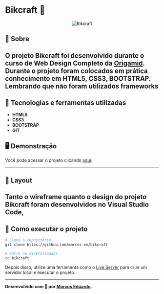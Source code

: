 # Bikcraft 🚴
<p align="center">
	<img src="https://i.imgur.com/p5mMBId.jpeg" alt="Bikcraft" title="Bikcraft">
</p>

## 📖 Sobre   
O projeto **Bikcraft** foi desenvolvido durante o curso de **Web Design Completo** da **[Origamid](https://www.origamid.com/)**. Durante o projeto
foram colocados em prática conhecimento em HTML5, CSS3, BOOTSTRAP. Lembrando que não foram utilizados frameworks
---

## 🚀 Tecnologias e ferramentas utilizadas
- **HTML5**
- **CSS3**
- **BOOTSTRAP**
- **GIT**



## 🖥️ Demonstração

Você pode acessar o projeto clicando [aqui]( https://bikcraft-store.netlify.app/).

---

## 🔖 Layout
Tanto o **wireframe** quanto o **design** do projeto **Bikcraft** foram desenvolvidos no **Visual Studio Code,** 
---

## 🔧 Como executar o projeto

```bash
# Clone o repositório
git clone https://github.com/marcos-ev/bikcraft

# Entre no diretórioaaaa
cd bikcraft
```
Depois disso, utilize uma ferramenta como o [Live Server](https://marketplace.visualstudio.com/items?itemName=ritwickdey.LiveServer) para criar um servidor local e executar o projeto.

---


**Desenvolvido com 💛 por [Marcos Eduardo](https://github.com/marcos-ev/).**
